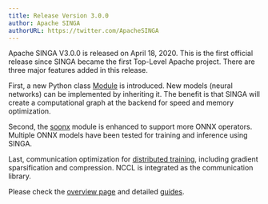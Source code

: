 ```yaml
---
title: Release Version 3.0.0
author: Apache SINGA
authorURL: https://twitter.com/ApacheSINGA
---
```


<!--- Licensed to the Apache Software Foundation (ASF) under one or more contributor license agreements.  See the NOTICE file distributed with this work for additional information regarding copyright ownership.  The ASF licenses this file to you under the Apache License, Version 2.0 (the "License"); you may not use this file except in compliance with the License.  You may obtain a copy of the License at http://www.apache.org/licenses/LICENSE-2.0 Unless required by applicable law or agreed to in writing, software distributed under the License is distributed on an "AS IS" BASIS, WITHOUT WARRANTIES OR CONDITIONS OF ANY KIND, either express or implied.  See the License for the specific language governing permissions and limitations under the License.  -->

Apache SINGA V3.0.0 is released on April 18, 2020. This is the first official
release since SINGA became the first Top-Level Apache project. There are three
major features added in this release.

First, a new Python class [Module](/docs/graph) is introduced. New models
(neural networks) can be implemented by inheriting it. The benefit is that SINGA
will create a computational graph at the backend for speed and memory
optimization.

Second, the [soonx](/docs/onnx) module is enhanced to support more ONNX
operators. Multiple ONNX models have been tested for training and inference
using SINGA.

Last, communication optimization for [distributed training](/docs/dist-train),
including gradient sparsification and compression. NCCL is integrated as the
communication library.

Please check the [overview page](/docs/software-stack) and detailed
[guides](/docs/installation).
